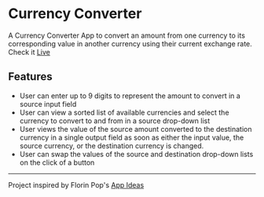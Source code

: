 # Currency Converter

A Currency Converter App to convert an amount from one currency to its corresponding value in another currency using their current exchange rate.
Check it [Live](https://ilyas-shahi.github.io/Currency-Converter/)

## Features

- User can enter up to 9 digits to represent the amount to convert in a source input field
- User can view a sorted list of available currencies and select the currency to convert to and from in a source drop-down list
- User views the value of the source amount converted to the destination currency in a single output field as soon as either the input value, the source currency, or the destination currency is changed.
- User can swap the values of the source and destination drop-down lists on the click of a button

---

Project inspired by Florin Pop's [App Ideas](https://ilyas-shahi.github.io/Currency-Converter/)
